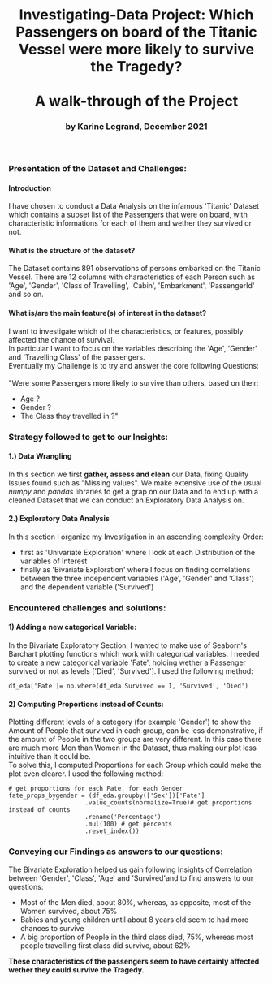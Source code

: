 # <center>Investigating-Data Project: Which Passengers on board of the Titanic Vessel were more likely to survive the Tragedy?</center><br><center>A walk-through of the Project</center>
### <center>by Karine Legrand, December 2021</center><br><br>


### Presentation of the Dataset and Challenges:

#### Introduction
I have chosen to conduct a Data Analysis on the infamous 'Titanic' Dataset which contains a subset list of the Passengers that were on board, with characteristic informations for each of them and wether they survived or not.

#### What is the structure of the dataset?
The Dataset contains 891 observations of persons embarked on the Titanic Vessel. There are 12 columns with  characteristics of each Person such as 'Age', 'Gender', 'Class of Travelling', 'Cabin', 'Embarkment', 'PassengerId' and so on.

#### What is/are the main feature(s) of interest in the dataset?
I want to investigate which of the characteristics, or features, possibly affected the chance of survival.<br>
In particular I want to focus on the variables describing the 'Age', 'Gender' and 'Travelling Class' of the passengers.<br>
Eventually my Challenge is to try and answer the core following Questions:<br><br>
"Were some Passengers more likely to survive than others, based on their:
- Age ?
- Gender ?
- The Class they travelled in ?"<br>





### Strategy followed to get to our Insights: 

#### 1.) Data Wrangling
In this section we first **gather, assess and clean** our Data, fixing Quality Issues found such as "Missing values".
We make extensive use of the usual <i>numpy</i> and <i>pandas</i> libraries to get a grap on our Data and to end up with a cleaned Dataset that we can conduct an Exploratory Data Analysis on.<br>
#### 2.) Exploratory Data Analysis
In this section I organize my Investigation in an ascending complexity Order:
- first as 'Univariate Exploration' where I look at each Distribution of the variables of Interest
- finally as 'Bivariate Exploration' where I focus on finding correlations between the three independent variables ('Age', 'Gender' and 'Class') and the dependent variable ('Survived')

### Encountered challenges and solutions:
#### 1) Adding a new categorical Variable:
In the Bivariate Exploratory Section, I wanted to make use of Seaborn's Barchart plotting functions which work with categorical variables. I needed to create a new categorical variable 'Fate', holding wether a Passenger survived or not as levels \['Died', 'Survived'\]. I used the following method:
```
df_eda['Fate']= np.where(df_eda.Survived == 1, 'Survived', 'Died')
```

#### 2) Computing Proportions instead of Counts:
Plotting different levels of a category (for example 'Gender') to show the Amount of People that survived in each group, can be less demonstrative, if the amount of People in the two groups are very different. In this case there are much more Men than Women in the Dataset, thus making our plot less intuitive than it could be.<br>
To solve this, I computed Proportions for each Group which could make the plot even clearer. I used the following method:
```
# get proportions for each Fate, for each Gender
fate_props_bygender = (df_eda.groupby(['Sex'])['Fate']
                     .value_counts(normalize=True)# get proportions instead of counts
                     .rename('Percentage')
                     .mul(100) # get percents
                     .reset_index())
```

### Conveying our Findings as answers to our questions:

The Bivariate Exploration helped us gain following Insights of Correlation between 'Gender', 'Class', 'Age' and 'Survived'and to find answers to our questions:
- Most of the Men died, about $80\%$, whereas, as opposite, most of the Women survived, about $75\%$
- Babies and young children until about $8$ years old seem to had more chances to survive
- A big proportion of People in the third class died, $75\%$, whereas most people travelling first class did survive,  about $62\%$<br>

<b>These characteristics of the passengers seem to have certainly affected wether they could survive the Tragedy.</b>
